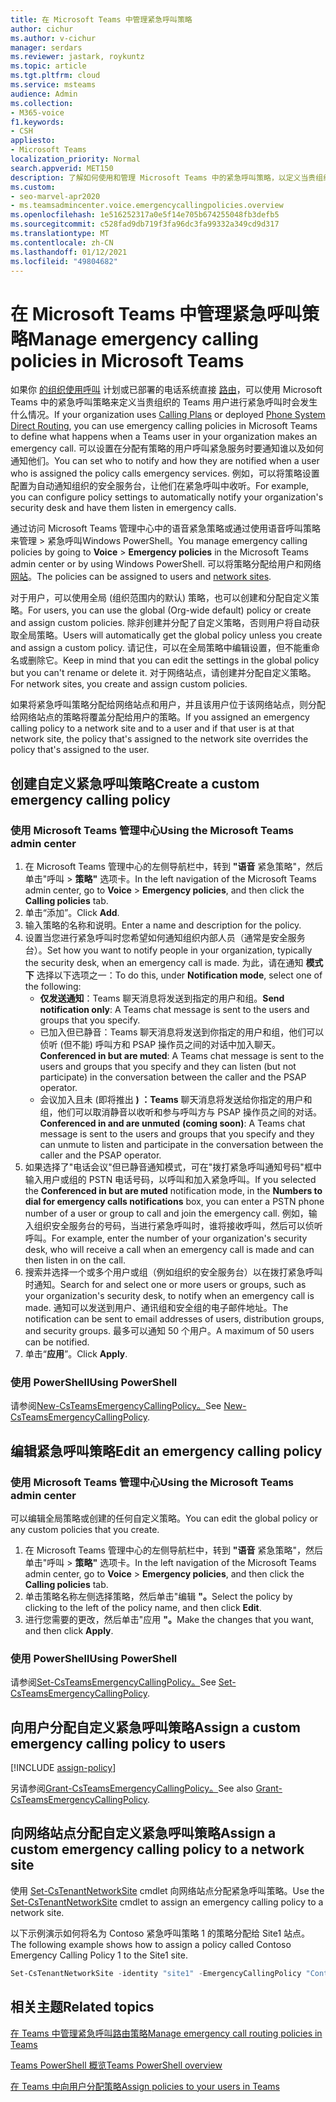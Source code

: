 ```yaml
---
title: 在 Microsoft Teams 中管理紧急呼叫策略
author: cichur
ms.author: v-cichur
manager: serdars
ms.reviewer: jastark, roykuntz
ms.topic: article
ms.tgt.pltfrm: cloud
ms.service: msteams
audience: Admin
ms.collection:
- M365-voice
f1.keywords:
- CSH
appliesto:
- Microsoft Teams
localization_priority: Normal
search.appverid: MET150
description: 了解如何使用和管理 Microsoft Teams 中的紧急呼叫策略，以定义当贵组织的 Teams 用户进行紧急呼叫时会发生什么情况。
ms.custom:
- seo-marvel-apr2020
- ms.teamsadmincenter.voice.emergencycallingpolicies.overview
ms.openlocfilehash: 1e516252317a0e5f14e705b674255048fb3defb5
ms.sourcegitcommit: c528fad9db719f3fa96dc3fa99332a349cd9d317
ms.translationtype: MT
ms.contentlocale: zh-CN
ms.lasthandoff: 01/12/2021
ms.locfileid: "49804682"
---
```

# <a name="manage-emergency-calling-policies-in-microsoft-teams"></a><span data-ttu-id="1839e-103">在 Microsoft Teams 中管理紧急呼叫策略</span><span class="sxs-lookup"><span data-stu-id="1839e-103">Manage emergency calling policies in Microsoft Teams</span></span>

<span data-ttu-id="1839e-104">如果你 [的组织使用呼叫](set-up-calling-plans.md) 计划或已部署的电话系统直接 [路由](direct-routing-landing-page.md)，可以使用 Microsoft Teams 中的紧急呼叫策略来定义当贵组织的 Teams 用户进行紧急呼叫时会发生什么情况。</span><span class="sxs-lookup"><span data-stu-id="1839e-104">If your organization uses [Calling Plans](set-up-calling-plans.md) or deployed [Phone System Direct Routing](direct-routing-landing-page.md), you can use emergency calling policies in Microsoft Teams to define what happens when a Teams user in your organization makes an emergency call.</span></span> <span data-ttu-id="1839e-105">可以设置在分配有策略的用户呼叫紧急服务时要通知谁以及如何通知他们。</span><span class="sxs-lookup"><span data-stu-id="1839e-105">You can set who to notify and how they are notified when a user who is assigned the policy calls emergency services.</span></span> <span data-ttu-id="1839e-106">例如，可以将策略设置配置为自动通知组织的安全服务台，让他们在紧急呼叫中收听。</span><span class="sxs-lookup"><span data-stu-id="1839e-106">For example, you can configure policy settings to automatically notify your organization's security desk and have them listen in emergency calls.</span></span>  

<span data-ttu-id="1839e-107">通过访问 Microsoft Teams 管理中心中的语音紧急策略或通过使用语音呼叫策略来管理  >  紧急呼叫Windows PowerShell。</span><span class="sxs-lookup"><span data-stu-id="1839e-107">You manage emergency calling policies by going to **Voice** > **Emergency policies** in the Microsoft Teams admin center or by using Windows PowerShell.</span></span> <span data-ttu-id="1839e-108">可以将策略分配给用户和网络 [网站](cloud-voice-network-settings.md)。</span><span class="sxs-lookup"><span data-stu-id="1839e-108">The policies can be assigned to users and [network sites](cloud-voice-network-settings.md).</span></span>

<span data-ttu-id="1839e-109">对于用户，可以使用全局 (组织范围内的默认) 策略，也可以创建和分配自定义策略。</span><span class="sxs-lookup"><span data-stu-id="1839e-109">For users, you can use the global (Org-wide default) policy or create and assign custom policies.</span></span> <span data-ttu-id="1839e-110">除非创建并分配了自定义策略，否则用户将自动获取全局策略。</span><span class="sxs-lookup"><span data-stu-id="1839e-110">Users will automatically get the global policy unless you create and assign a custom policy.</span></span> <span data-ttu-id="1839e-111">请记住，可以在全局策略中编辑设置，但不能重命名或删除它。</span><span class="sxs-lookup"><span data-stu-id="1839e-111">Keep in mind that you can edit the settings in the global policy but you can't rename or delete it.</span></span> <span data-ttu-id="1839e-112">对于网络站点，请创建并分配自定义策略。</span><span class="sxs-lookup"><span data-stu-id="1839e-112">For network sites, you create and assign custom policies.</span></span>

<span data-ttu-id="1839e-113">如果将紧急呼叫策略分配给网络站点和用户，并且该用户位于该网络站点，则分配给网络站点的策略将覆盖分配给用户的策略。</span><span class="sxs-lookup"><span data-stu-id="1839e-113">If you assigned an emergency calling policy to a network site and to a user and if that user is at that network site, the policy that's assigned to the network site overrides the policy that's assigned to the user.</span></span>

## <a name="create-a-custom-emergency-calling-policy"></a><span data-ttu-id="1839e-114">创建自定义紧急呼叫策略</span><span class="sxs-lookup"><span data-stu-id="1839e-114">Create a custom emergency calling policy</span></span>

### <a name="using-the-microsoft-teams-admin-center"></a><span data-ttu-id="1839e-115">使用 Microsoft Teams 管理中心</span><span class="sxs-lookup"><span data-stu-id="1839e-115">Using the Microsoft Teams admin center</span></span>

1. <span data-ttu-id="1839e-116">在 Microsoft Teams 管理中心的左侧导航栏中，转到 **"语音** 紧急策略"，然后单击"呼叫  >  **策略"** 选项卡。</span><span class="sxs-lookup"><span data-stu-id="1839e-116">In the left navigation of the Microsoft Teams admin center, go to **Voice** > **Emergency policies**, and then click the **Calling policies** tab.</span></span>
2. <span data-ttu-id="1839e-117">单击“添加”。</span><span class="sxs-lookup"><span data-stu-id="1839e-117">Click **Add**.</span></span>
3. <span data-ttu-id="1839e-118">输入策略的名称和说明。</span><span class="sxs-lookup"><span data-stu-id="1839e-118">Enter a name and description for the policy.</span></span>
4. <span data-ttu-id="1839e-119">设置当您进行紧急呼叫时您希望如何通知组织内部人员（通常是安全服务台）。</span><span class="sxs-lookup"><span data-stu-id="1839e-119">Set how you want to notify people in your organization, typically the security desk, when an emergency call is made.</span></span> <span data-ttu-id="1839e-120">为此，请在通知 **模式下** 选择以下选项之一：</span><span class="sxs-lookup"><span data-stu-id="1839e-120">To do this, under **Notification mode**, select one of the following:</span></span>
    - <span data-ttu-id="1839e-121">**仅发送通知**：Teams 聊天消息将发送到指定的用户和组。</span><span class="sxs-lookup"><span data-stu-id="1839e-121">**Send notification only**: A Teams chat message is sent to the users and groups that you specify.</span></span>
    - <span data-ttu-id="1839e-122">已加入但已静音：Teams 聊天消息将发送到你指定的用户和组，他们可以侦听 (但不能) 呼叫方和 PSAP 操作员之间的对话中加入聊天。</span><span class="sxs-lookup"><span data-stu-id="1839e-122">**Conferenced in but are muted**: A Teams chat message is sent to the users and groups that you specify and they can listen (but not participate) in the conversation between the caller and the PSAP operator.</span></span>
    - <span data-ttu-id="1839e-123">会议加入且未 (即将推出 **) ：Teams** 聊天消息将发送给你指定的用户和组，他们可以取消静音以收听和参与呼叫方与 PSAP 操作员之间的对话。</span><span class="sxs-lookup"><span data-stu-id="1839e-123">**Conferenced in and are unmuted** **(coming soon)**: A Teams chat message is sent to the users and groups that you specify and they can unmute to listen and participate in the conversation between the caller and the PSAP operator.</span></span>
5.  <span data-ttu-id="1839e-124">如果选择了"电话会议"但已静音通知模式，可在"拨打紧急呼叫通知号码"框中输入用户或组的 PSTN 电话号码，以呼叫和加入紧急呼叫。</span><span class="sxs-lookup"><span data-stu-id="1839e-124">If you selected the **Conferenced in but are muted** notification mode, in the **Numbers to dial for emergency calls notifications** box, you can enter a PSTN phone number of a user or group to call and join the emergency call.</span></span> <span data-ttu-id="1839e-125">例如，输入组织安全服务台的号码，当进行紧急呼叫时，谁将接收呼叫，然后可以侦听呼叫。</span><span class="sxs-lookup"><span data-stu-id="1839e-125">For example, enter the number of your organization's security desk, who will receive a call when an emergency call is made and can then listen in on the call.</span></span>
6. <span data-ttu-id="1839e-126">搜索并选择一个或多个用户或组（例如组织的安全服务台）以在拨打紧急呼叫时通知。</span><span class="sxs-lookup"><span data-stu-id="1839e-126">Search for and select one or more users or groups, such as your organization's security desk, to notify when an emergency call is made.</span></span>  <span data-ttu-id="1839e-127">通知可以发送到用户、通讯组和安全组的电子邮件地址。</span><span class="sxs-lookup"><span data-stu-id="1839e-127">The notification can be sent to email addresses of users, distribution groups, and security groups.</span></span> <span data-ttu-id="1839e-128">最多可以通知 50 个用户。</span><span class="sxs-lookup"><span data-stu-id="1839e-128">A maximum of 50 users can be notified.</span></span>
7. <span data-ttu-id="1839e-129">单击“**应用**”。</span><span class="sxs-lookup"><span data-stu-id="1839e-129">Click **Apply**.</span></span>

### <a name="using-powershell"></a><span data-ttu-id="1839e-130">使用 PowerShell</span><span class="sxs-lookup"><span data-stu-id="1839e-130">Using PowerShell</span></span>

<span data-ttu-id="1839e-131">请参阅[New-CsTeamsEmergencyCallingPolicy。](https://docs.microsoft.com/powershell/module/skype/new-csteamsemergencycallingpolicy)</span><span class="sxs-lookup"><span data-stu-id="1839e-131">See [New-CsTeamsEmergencyCallingPolicy](https://docs.microsoft.com/powershell/module/skype/new-csteamsemergencycallingpolicy).</span></span>

## <a name="edit-an-emergency-calling-policy"></a><span data-ttu-id="1839e-132">编辑紧急呼叫策略</span><span class="sxs-lookup"><span data-stu-id="1839e-132">Edit an emergency calling policy</span></span>

### <a name="using-the-microsoft-teams-admin-center"></a><span data-ttu-id="1839e-133">使用 Microsoft Teams 管理中心</span><span class="sxs-lookup"><span data-stu-id="1839e-133">Using the Microsoft Teams admin center</span></span>

<span data-ttu-id="1839e-134">可以编辑全局策略或创建的任何自定义策略。</span><span class="sxs-lookup"><span data-stu-id="1839e-134">You can edit the global policy or any custom policies that you create.</span></span>

1. <span data-ttu-id="1839e-135">在 Microsoft Teams 管理中心的左侧导航栏中，转到 **"语音** 紧急策略"，然后单击"呼叫  >  **策略"** 选项卡。</span><span class="sxs-lookup"><span data-stu-id="1839e-135">In the left navigation of the Microsoft Teams admin center, go to **Voice** > **Emergency policies**, and then click the **Calling policies** tab.</span></span>
2. <span data-ttu-id="1839e-136">单击策略名称左侧选择策略，然后单击"编辑 **"。**</span><span class="sxs-lookup"><span data-stu-id="1839e-136">Select the policy by clicking to the left of the policy name, and then click **Edit**.</span></span>
3. <span data-ttu-id="1839e-137">进行您需要的更改，然后单击"应用 **"。**</span><span class="sxs-lookup"><span data-stu-id="1839e-137">Make the changes that you want, and then click **Apply**.</span></span>

### <a name="using-powershell"></a><span data-ttu-id="1839e-138">使用 PowerShell</span><span class="sxs-lookup"><span data-stu-id="1839e-138">Using PowerShell</span></span>

<span data-ttu-id="1839e-139">请参阅[Set-CsTeamsEmergencyCallingPolicy。](https://docs.microsoft.com/powershell/module/skype/set-csteamsemergencycallingpolicy)</span><span class="sxs-lookup"><span data-stu-id="1839e-139">See [Set-CsTeamsEmergencyCallingPolicy](https://docs.microsoft.com/powershell/module/skype/set-csteamsemergencycallingpolicy).</span></span>

## <a name="assign-a-custom-emergency-calling-policy-to-users"></a><span data-ttu-id="1839e-140">向用户分配自定义紧急呼叫策略</span><span class="sxs-lookup"><span data-stu-id="1839e-140">Assign a custom emergency calling policy to users</span></span>

[!INCLUDE [assign-policy](includes/assign-policy.md)]

<span data-ttu-id="1839e-141">另请参阅[Grant-CsTeamsEmergencyCallingPolicy。](https://docs.microsoft.com/powershell/module/skype/grant-csteamsemergencycallingpolicy)</span><span class="sxs-lookup"><span data-stu-id="1839e-141">See also [Grant-CsTeamsEmergencyCallingPolicy](https://docs.microsoft.com/powershell/module/skype/grant-csteamsemergencycallingpolicy).</span></span>

## <a name="assign-a-custom-emergency-calling-policy-to-a-network-site"></a><span data-ttu-id="1839e-142">向网络站点分配自定义紧急呼叫策略</span><span class="sxs-lookup"><span data-stu-id="1839e-142">Assign a custom emergency calling policy to a network site</span></span>

<span data-ttu-id="1839e-143">使用 [Set-CsTenantNetworkSite](https://docs.microsoft.com/powershell/module/skype/set-cstenantnetworksite) cmdlet 向网络站点分配紧急呼叫策略。</span><span class="sxs-lookup"><span data-stu-id="1839e-143">Use the [Set-CsTenantNetworkSite](https://docs.microsoft.com/powershell/module/skype/set-cstenantnetworksite) cmdlet to assign an emergency calling policy to a network site.</span></span>

<span data-ttu-id="1839e-144">以下示例演示如何将名为 Contoso 紧急呼叫策略 1 的策略分配给 Site1 站点。</span><span class="sxs-lookup"><span data-stu-id="1839e-144">The following example shows how to assign a policy called Contoso Emergency Calling Policy 1 to the Site1 site.</span></span>

```powershell
Set-CsTenantNetworkSite -identity "site1" -EmergencyCallingPolicy "Contoso Emergency Calling Policy 1"
```

## <a name="related-topics"></a><span data-ttu-id="1839e-145">相关主题</span><span class="sxs-lookup"><span data-stu-id="1839e-145">Related topics</span></span>

[<span data-ttu-id="1839e-146">在 Teams 中管理紧急呼叫路由策略</span><span class="sxs-lookup"><span data-stu-id="1839e-146">Manage emergency call routing policies in Teams</span></span>](manage-emergency-call-routing-policies.md)

[<span data-ttu-id="1839e-147">Teams PowerShell 概览</span><span class="sxs-lookup"><span data-stu-id="1839e-147">Teams PowerShell overview</span></span>](teams-powershell-overview.md)

[<span data-ttu-id="1839e-148">在 Teams 中向用户分配策略</span><span class="sxs-lookup"><span data-stu-id="1839e-148">Assign policies to your users in Teams</span></span>](assign-policies.md)
